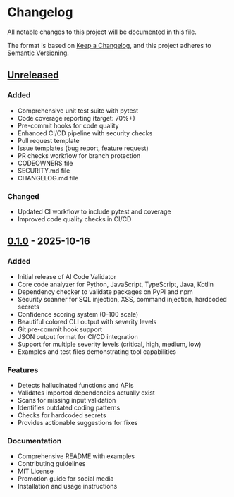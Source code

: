 # Changelog

All notable changes to this project will be documented in this file.

The format is based on [Keep a Changelog](https://keepachangelog.com/en/1.0.0/),
and this project adheres to [Semantic Versioning](https://semver.org/spec/v2.0.0.html).

## [Unreleased]

### Added
- Comprehensive unit test suite with pytest
- Code coverage reporting (target: 70%+)
- Pre-commit hooks for code quality
- Enhanced CI/CD pipeline with security checks
- Pull request template
- Issue templates (bug report, feature request)
- PR checks workflow for branch protection
- CODEOWNERS file
- SECURITY.md file
- CHANGELOG.md file

### Changed
- Updated CI workflow to include pytest and coverage
- Improved code quality checks in CI/CD

## [0.1.0] - 2025-10-16

### Added
- Initial release of AI Code Validator
- Core code analyzer for Python, JavaScript, TypeScript, Java, Kotlin
- Dependency checker to validate packages on PyPI and npm
- Security scanner for SQL injection, XSS, command injection, hardcoded secrets
- Confidence scoring system (0-100 scale)
- Beautiful colored CLI output with severity levels
- Git pre-commit hook support
- JSON output format for CI/CD integration
- Support for multiple severity levels (critical, high, medium, low)
- Examples and test files demonstrating tool capabilities

### Features
- Detects hallucinated functions and APIs
- Validates imported dependencies actually exist
- Scans for missing input validation
- Identifies outdated coding patterns
- Checks for hardcoded secrets
- Provides actionable suggestions for fixes

### Documentation
- Comprehensive README with examples
- Contributing guidelines
- MIT License
- Promotion guide for social media
- Installation and usage instructions

[Unreleased]: https://github.com/ashishmahawal/ai-code-validator/compare/v0.1.0...HEAD
[0.1.0]: https://github.com/ashishmahawal/ai-code-validator/releases/tag/v0.1.0
